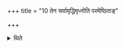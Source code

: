 +++
title = "10 तेन सर्वामृद्धिमृध्नोति परमेष्ठिताङ्"

+++

<details><summary>थिते</summary>

तेन सर्वामृद्धिमृध्नोति परमेष्ठितां गच्छत्यभि स्वर्गं लोकं जयत्येषु लोकेषु प्रतितिष्ठति १०
</details>
